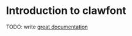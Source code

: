 # Introduction to clawfont

TODO: write [great documentation](http://jacobian.org/writing/great-documentation/what-to-write/)
